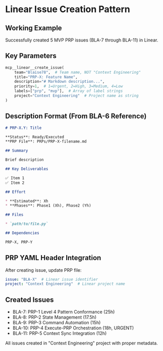 # Linear Issue Creation Pattern

## Working Example

Successfully created 5 MVP PRP issues (BLA-7 through BLA-11) in Linear.

## Key Parameters

```python
mcp__linear__create_issue(
    team="Blaise78",  # Team name, NOT "Context Engineering"
    title="PRP-X: Feature Name",
    description="# Markdown description...",
    priority=1,  # 1=Urgent, 2=High, 3=Medium, 4=Low
    labels=["prp", "mvp"],  # Array of label strings
    project="Context Engineering"  # Project name as string
)
```

## Description Format (From BLA-6 Reference)

```markdown
# PRP-X.Y: Title

**Status**: Ready/Executed  
**PRP File**: PRPs/PRP-X-filename.md

## Summary

Brief description

## Key Deliverables

✅ Item 1  
✅ Item 2

## Effort

* **Estimated**: Xh
* **Phases**: Phase1 (Xh), Phase2 (Yh)

## Files

* `path/to/file.py`

## Dependencies

PRP-X, PRP-Y
```

## PRP YAML Header Integration

After creating issue, update PRP file:

```yaml
issue: "BLA-X"  # Linear issue identifier
project: "Context Engineering"  # Linear project name
```

## Created Issues

- BLA-7: PRP-1 Level 4 Pattern Conformance (25h)
- BLA-8: PRP-2 State Management (17.5h)
- BLA-9: PRP-3 Command Automation (15h)
- BLA-10: PRP-4 Execute-PRP Orchestration (18h, URGENT)
- BLA-11: PRP-5 Context Sync Integration (12h)

All issues created in "Context Engineering" project with proper metadata.
